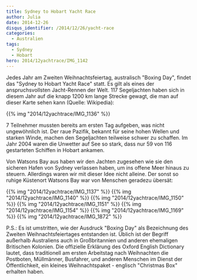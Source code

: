```yaml
---
title: Sydney to Hobart Yacht Race
author: Julia
date: 2014-12-26
disqus_identifier: /2014/12/26/yacht-race
categories:
  - Australien
tags:
  - Sydney
  - Hobart
hero: 2014/12yachtrace/IMG_1142
---
```


Jedes Jahr am Zweiten Weihnachtsfeiertag, australisch "Boxing Day", findet das "Sydney to Hobart Yacht Race" statt. Es gilt als eines der anspruchsvollsten Jacht-Rennen der Welt.<!--more--> 117 Segeljachten haben sich in diesem Jahr auf die knapp 1200 km lange Strecke gewagt, die man auf dieser Karte sehen kann (Quelle: Wikipedia):

{{% img "2014/12yachtrace/IMG_1136" %}}

7 Teilnehmer mussten bereits am ersten Tag aufgeben, was nicht ungewöhnlich ist. Der raue Pazifik, bekannt für seine hohen Wellen und starken Winde, machen den Segeljachten teilweise schwer zu schaffen. Im Jahr 2004 waren die Unwetter auf See so stark, dass nur 59 von 116 gestarteten Schiffen in Hobart ankamen.

Von Watsons Bay aus haben wir den Jachten zugesehen wie sie den sicheren Hafen von Sydney verlassen haben, um ins offene Meer hinaus zu steuern. Allerdings waren wir mit dieser Idee nicht alleine. Der sonst so ruhige Küstenort Watsons Bay war von Menschen geradezu übersät:

{{% img "2014/12yachtrace/IMG_1137" %}}
{{% img "2014/12yachtrace/IMG_1140" %}}
{{% img "2014/12yachtrace/IMG_1150" %}}
{{% img "2014/12yachtrace/IMG_1151" %}}
{{% img "2014/12yachtrace/IMG_1154" %}}
{{% img "2014/12yachtrace/IMG_1169" %}}
{{% img "2014/12yachtrace/IMG_1872" %}}

P.S.: Es ist umstritten, wie der Ausdruck "Boxing Day" als Bezeichnung des Zweiten Weihnachtsfeiertages entstanden ist. Üblich ist der Begriff außerhalb Australiens auch in Großbritannien und anderen ehemaligen Britischen Kolonien. Die offizielle Erklärung des Oxford English Dictionary lautet, dass traditionell am ersten Arbeitstag nach Weihnachten die Postboten, Müllmänner, Busfahrer, und anderen Menschen im Dienst der Öffentlichkeit, ein kleines Weihnachtspaket - englisch  "Christmas Box" erhalten haben.

